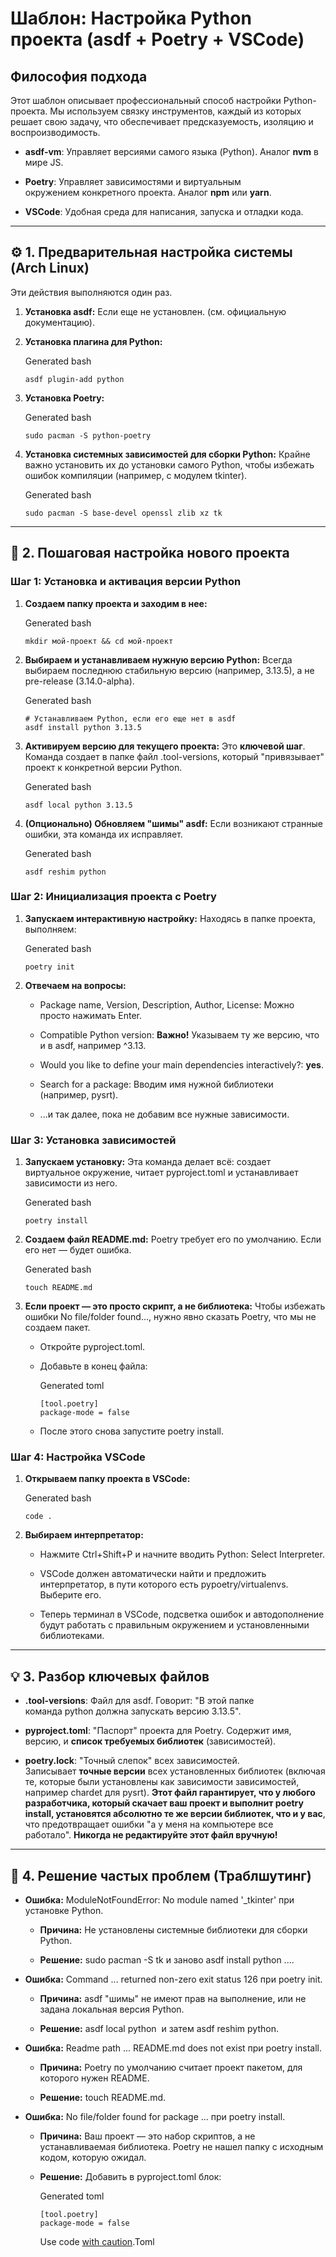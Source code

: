 
# Шаблон: Настройка Python проекта (asdf + Poetry + VSCode)

## Философия подхода

Этот шаблон описывает профессиональный способ настройки Python-проекта. Мы используем связку инструментов, каждый из которых решает свою задачу, что обеспечивает предсказуемость, изоляцию и воспроизводимость.

- **asdf-vm**: Управляет версиями самого языка (Python). Аналог **nvm** в мире JS.
    
- **Poetry**: Управляет зависимостями и виртуальным окружением конкретного проекта. Аналог **npm** или **yarn**.
    
- **VSCode**: Удобная среда для написания, запуска и отладки кода.
    

---

## ⚙️ 1. Предварительная настройка системы (Arch Linux)

Эти действия выполняются один раз.

1. **Установка asdf:** Если еще не установлен. (см. официальную документацию).
    
2. **Установка плагина для Python:**
    
    Generated bash
    
    ```
    asdf plugin-add python
    ```
      
3. **Установка Poetry:**
    
    Generated bash
    
    ```
    sudo pacman -S python-poetry
    ```
     
4. **Установка системных зависимостей для сборки Python:** Крайне важно установить их до установки самого Python, чтобы избежать ошибок компиляции (например, с модулем tkinter).
    
    Generated bash
    
    ```
    sudo pacman -S base-devel openssl zlib xz tk
    ```
      

---

## 🚀 2. Пошаговая настройка нового проекта

### Шаг 1: Установка и активация версии Python

1. **Создаем папку проекта и заходим в нее:**
    
    Generated bash
    
    ```
    mkdir мой-проект && cd мой-проект
    ```
      
2. **Выбираем и устанавливаем нужную версию Python:** Всегда выбираем последнюю стабильную версию (например, 3.13.5), а не pre-release (3.14.0-alpha).
    
    Generated bash
    
    ```
    # Устанавливаем Python, если его еще нет в asdf
    asdf install python 3.13.5
    
3. **Активируем версию для текущего проекта:** Это **ключевой шаг**. Команда создает в папке файл .tool-versions, который "привязывает" проект к конкретной версии Python.
    
    Generated bash
    
    ```
    asdf local python 3.13.5
    ```
        
4. **(Опционально) Обновляем "шимы" asdf:** Если возникают странные ошибки, эта команда их исправляет.
    
    Generated bash
    
    ```
    asdf reshim python
    ```
        

### Шаг 2: Инициализация проекта с Poetry

1. **Запускаем интерактивную настройку:** Находясь в папке проекта, выполняем:
    
    Generated bash
    
    ```
    poetry init
    ```
        
2. **Отвечаем на вопросы:**
    
    - Package name, Version, Description, Author, License: Можно просто нажимать Enter.
        
    - Compatible Python version: **Важно!** Указываем ту же версию, что и в asdf, например ^3.13.
        
    - Would you like to define your main dependencies interactively?: **yes**.
        
    - Search for a package: Вводим имя нужной библиотеки (например, pysrt).
        
    - ...и так далее, пока не добавим все нужные зависимости.
        

### Шаг 3: Установка зависимостей

1. **Запускаем установку:** Эта команда делает всё: создает виртуальное окружение, читает pyproject.toml и устанавливает зависимости из него.
    
    Generated bash
    
    ```
    poetry install
    ```
        
2. **Создаем файл README.md:** Poetry требует его по умолчанию. Если его нет — будет ошибка.
    
    Generated bash
    
    ```
    touch README.md
    ```
        
3. **Если проект — это просто скрипт, а не библиотека:** Чтобы избежать ошибки No file/folder found..., нужно явно сказать Poetry, что мы не создаем пакет.
    
    - Откройте pyproject.toml.
        
    - Добавьте в конец файла:
        
        Generated toml
        
        ```
        [tool.poetry]
        package-mode = false
        ```
             
    - После этого снова запустите poetry install.
        

### Шаг 4: Настройка VSCode

1. **Открываем папку проекта в VSCode:**
    
    Generated bash
    
    ```
    code .
    ```
        
2. **Выбираем интерпретатор:**
    
    - Нажмите Ctrl+Shift+P и начните вводить Python: Select Interpreter.
        
    - VSCode должен автоматически найти и предложить интерпретатор, в пути которого есть pypoetry/virtualenvs. Выберите его.
        
    - Теперь терминал в VSCode, подсветка ошибок и автодополнение будут работать с правильным окружением и установленными библиотеками.
        

---

## 💡 3. Разбор ключевых файлов

- **.tool-versions**: Файл для asdf. Говорит: "В этой папке команда python должна запускать версию 3.13.5".
    
- **pyproject.toml**: "Паспорт" проекта для Poetry. Содержит имя, версию, и **список требуемых библиотек** (зависимостей).
    
- **poetry.lock**: "Точный слепок" всех зависимостей. Записывает **точные версии** всех установленных библиотек (включая те, которые были установлены как зависимости зависимостей, например chardet для pysrt). **Этот файл гарантирует, что у любого разработчика, который скачает ваш проект и выполнит poetry install, установятся абсолютно те же версии библиотек, что и у вас**, что предотвращает ошибки "а у меня на компьютере все работало". **Никогда не редактируйте этот файл вручную!**
    

---

## 🚨 4. Решение частых проблем (Траблшутинг)

- **Ошибка:** ModuleNotFoundError: No module named '_tkinter' при установке Python.
    
    - **Причина:** Не установлены системные библиотеки для сборки Python.
        
    - **Решение:** sudo pacman -S tk и заново asdf install python ....
        
- **Ошибка:** Command ... returned non-zero exit status 126 при poetry init.
    
    - **Причина:** asdf "шимы" не имеют прав на выполнение, или не задана локальная версия Python.
        
    - **Решение:** asdf local python <version> и затем asdf reshim python.
        
- **Ошибка:** Readme path ... README.md does not exist при poetry install.
    
    - **Причина:** Poetry по умолчанию считает проект пакетом, для которого нужен README.
        
    - **Решение:** touch README.md.
        
- **Ошибка:** No file/folder found for package ... при poetry install.
    
    - **Причина:** Ваш проект — это набор скриптов, а не устанавливаемая библиотека. Poetry не нашел папку с исходным кодом, которую ожидал.
        
    - **Решение:** Добавить в pyproject.toml блок:
        
        Generated toml
        
        ```
        [tool.poetry]
        package-mode = false
        ```
        
        Use code [with caution](https://support.google.com/legal/answer/13505487).Toml
        
